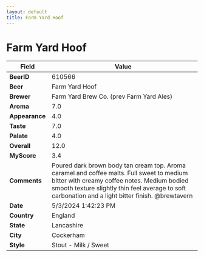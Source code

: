 ```yaml
---
layout: default
title: Farm Yard Hoof
---
```


# Farm Yard Hoof

| Field         | Value     |
|---------------|-----------|
| **BeerID** | 610566 |
| **Beer** | Farm Yard Hoof |
| **Brewer** | Farm Yard Brew Co. (prev Farm Yard Ales) |
| **Aroma** | 7.0 |
| **Appearance** | 4.0 |
| **Taste** | 7.0 |
| **Palate** | 4.0 |
| **Overall** | 12.0 |
| **MyScore** | 3.4 |
| **Comments** | Poured dark brown body tan cream top. Aroma caramel and coffee malts. Full sweet to medium bitter with creamy coffee notes. Medium bodied smooth texture slightly thin feel average to soft carbonation and a light bitter finish. @brewtavern |
| **Date** | 5/3/2024 1:42:23 PM |
| **Country** | England |
| **State** | Lancashire |
| **City** | Cockerham |
| **Style** | Stout - Milk / Sweet |
